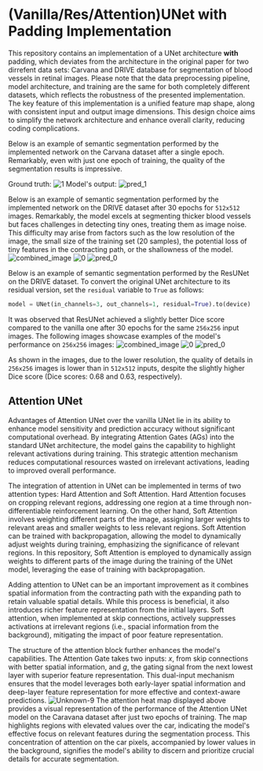 # (Vanilla/Res/Attention)UNet with Padding Implementation

This repository contains an implementation of a UNet architecture **with** padding, which deviates from the architecture in the original paper for two dirrefent data sets: Carvana and DRIVE database for segmentation of blood vessels in retinal images. Please note that the data preprocessing pipeline, model architecture, and training are the same for both completely different datasets, which reflects the robustness of the presented implementation. The key feature of this implementation is a unified feature map shape, along with consistent input and output image dimensions. This design choice aims to simplify the network architecture and enhance overall clarity, reducing coding complications.

Below is an example of semantic segmentation performed by the implemented network on the Carvana dataset after a single epoch. Remarkably, even with just one epoch of training, the quality of the segmentation results is impressive.

Ground truth:
![1](https://github.com/AbedSoleymani/Computer-Vision/assets/72225265/142d7497-d5eb-4a3f-8b50-c25f93e4d817)
Model's output:
![pred_1](https://github.com/AbedSoleymani/Computer-Vision/assets/72225265/1cbfc970-c786-4292-9424-ace3d5866520)

Below is an example of semantic segmentation performed by the implemented network on the DRIVE dataset after $30$ epochs for `512x512` images. Remarkably, the model excels at segmenting thicker blood vessels but faces challenges in detecting tiny ones, treating them as image noise. This difficulty may arise from factors such as the low resolution of the image, the small size of the training set (20 samples), the potential loss of tiny features in the contracting path, or the shallowness of the model.
![combined_image](https://github.com/AbedSoleymani/Computer-Vision/assets/72225265/8b38d857-7d87-4448-be42-d3fe1107f540)
![0](https://github.com/AbedSoleymani/Computer-Vision/assets/72225265/04dc23fe-2423-464a-9383-0bcb840461d6)
![pred_0](https://github.com/AbedSoleymani/Computer-Vision/assets/72225265/e04cc6ff-5a18-4b5e-9947-53587e8ba467)

Below is an example of semantic segmentation performed by the ResUNet on the DRIVE dataset. To convert the original UNet architecture to its residual version, set the `residual` variable to `True` as follows:
```python
model = UNet(in_channels=3, out_channels=1, residual=True).to(device)
```
It was observed that ResUNet achieved a slightly better Dice score compared to the vanilla one after $30$ epochs for the same `256x256` input images. The following images showcase examples of the model's performance on `256x256` images:
![combined_image](https://github.com/AbedSoleymani/Computer-Vision/assets/72225265/ad92090b-e662-43a6-8aea-b2b6ff48849c)
![0](https://github.com/AbedSoleymani/Computer-Vision/assets/72225265/25cd4863-57e6-4893-ad0b-69d9046dc0b7)
![pred_0](https://github.com/AbedSoleymani/Computer-Vision/assets/72225265/e69b50b0-92b7-45f9-b46e-216fa28db5ab)

As shown in the images, due to the lower resolution, the quality of details in `256x256` images is lower than in `512x512` inputs, despite the slightly higher Dice score (Dice scores: $0.68$ and $0.63$, respectively).

## Attention UNet
Advantages of Attention UNet over the vanilla UNet lie in its ability to enhance model sensitivity and prediction accuracy without significant computational overhead. By integrating Attention Gates (AGs) into the standard UNet architecture, the model gains the capability to highlight relevant activations during training. This strategic attention mechanism reduces computational resources wasted on irrelevant activations, leading to improved overall performance.

The integration of attention in UNet can be implemented in terms of two attention types: Hard Attention and Soft Attention. Hard Attention focuses on cropping relevant regions, addressing one region at a time through non-differentiable reinforcement learning. On the other hand, Soft Attention involves weighting different parts of the image, assigning larger weights to relevant areas and smaller weights to less relevant regions. Soft Attention can be trained with backpropagation, allowing the model to dynamically adjust weights during training, emphasizing the significance of relevant regions. In this repository, Soft Attention is employed to dynamically assign weights to different parts of the image during the training of the UNet model, leveraging the ease of training with backpropagation.

Adding attention to UNet can be an important improvement as it combines spatial information from the contracting path with the expanding path to retain valuable spatial details. While this process is beneficial, it also introduces richer feature representation from the initial layers. Soft attention, when implemented at skip connections, actively suppresses activations at irrelevant regions (i.e., spacial information from the background), mitigating the impact of poor feature representation.

The structure of the attention block further enhances the model's capabilities. The Attention Gate takes two inputs: $x$, from skip connections with better spatial information, and $g$, the gating signal from the next lowest layer with superior feature representation. This dual-input mechanism ensures that the model leverages both early-layer spatial information and deep-layer feature representation for more effective and context-aware predictions.
![Unknown-9](https://github.com/AbedSoleymani/Computer-Vision/assets/72225265/bb3b83d4-2e62-4399-af11-5cddd441a410)
The attention heat map displayed above provides a visual representation of the performance of the Attention UNet model on the Caravana dataset after just two epochs of training.
The map highlights regions with elevated values over the car, indicating the model's effective focus on relevant features during the segmentation process. This concentration of attention on the car pixels, accompanied by lower values in the background, signifies the model's ability to discern and prioritize crucial details for accurate segmentation.
